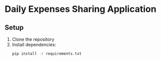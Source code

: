 # Daily Expenses Sharing Application

## Setup

1. Clone the repository
2. Install dependencies:
   ```bash
   pip install -r requirements.txt
